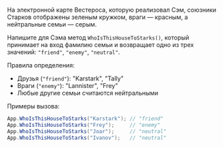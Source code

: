 
На электронной карте Вестероса, которую реализовал Сэм, союзники Старков отображены зеленым кружком, враги — красным, а нейтральные семьи — серым.

Напишите для Сэма метод `WhoIsThisHouseToStarks()`, который принимает на вход фамилию семьи и возвращает одно из трех значений: `"friend"`, `"enemy"`, `"neutral"`.

Правила определения:

  * Друзья (`"friend"`): "Karstark", "Tally"
  * Враги (`"enemy"`): "Lannister", "Frey"
  * Любые другие семьи считаются нейтральными

Примеры вызова:

```cs
App.WhoIsThisHouseToStarks("Karstark"); // "friend"
App.WhoIsThisHouseToStarks("Frey");     // "enemy"
App.WhoIsThisHouseToStarks("Joar");     // "neutral"
App.WhoIsThisHouseToStarks("Ivanov");   // "neutral"
```
